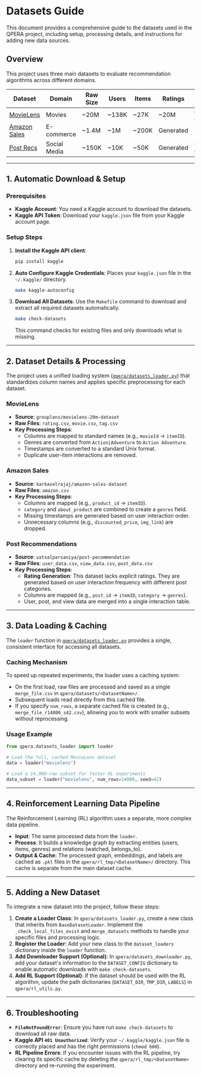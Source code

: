 # Datasets Guide

This document provides a comprehensive guide to the datasets used in the QPERA project, including setup, processing details, and instructions for adding new data sources.

## Overview

This project uses three main datasets to evaluate recommendation algorithms across different domains.

| Dataset | Domain | Raw Size | Users | Items | Ratings | Kaggle Source |
|---------|--------|----------|-------|-------|---------|---------------|
| [MovieLens](#movielens) | Movies | ~20M | ~138K | ~27K | ~20M | `grouplens/movielens-20m-dataset` |
| [Amazon Sales](#amazon-sales) | E-commerce | ~1.4M | ~1M | ~200K | Generated | `karkavelrajaj/amazon-sales-dataset` |
| [Post Recs](#post-recommendations) | Social Media | ~150K | ~10K | ~50K | Generated | `vatsalparsaniya/post-pecommendation` |

---

## 1. Automatic Download & Setup

### Prerequisites
- **Kaggle Account**: You need a Kaggle account to download the datasets.
- **Kaggle API Token**: Download your `kaggle.json` file from your Kaggle account page.

### Setup Steps

1.  **Install the Kaggle API client**:
    ```bash
    pip install kaggle
    ```

2.  **Auto Configure Kaggle Credentials**:
    Places your `kaggle.json` file in the `~/.kaggle/` directory.
    ```bash
    make kaggle-autoconfig
    ```

3.  **Download All Datasets**:
    Use the `Makefile` command to download and extract all required datasets automatically.
    ```bash
    make check-datasets
    ```
    This command checks for existing files and only downloads what is missing.

---

## 2. Dataset Details & Processing

The project uses a unified loading system ([`qpera/datasets_loader.py`](https://github.com/PUT-RecSys-Research/qpera-thesis/blob/main/qpera/datasets_loader.py)) that standardizes column names and applies specific preprocessing for each dataset.

### MovieLens
- **Source**: `grouplens/movielens-20m-dataset`
- **Raw Files**: `rating.csv`, `movie.csv`, `tag.csv`
- **Key Processing Steps**:
    - Columns are mapped to standard names (e.g., `movieId` -> `itemID`).
    - Genres are converted from `Action|Adventure` to `Action Adventure`.
    - Timestamps are converted to a standard Unix format.
    - Duplicate user-item interactions are removed.

### Amazon Sales
- **Source**: `karkavelrajaj/amazon-sales-dataset`
- **Raw Files**: `amazon.csv`
- **Key Processing Steps**:
    - Columns are mapped (e.g., `product_id` -> `itemID`).
    - `category` and `about_product` are combined to create a `genres` field.
    - Missing timestamps are generated based on user interaction order.
    - Unnecessary columns (e.g., `discounted_price`, `img_link`) are dropped.

### Post Recommendations
- **Source**: `vatsalparsaniya/post-pecommendation`
- **Raw Files**: `user_data.csv`, `view_data.csv`, `post_data.csv`
- **Key Processing Steps**:
    - **Rating Generation**: This dataset lacks explicit ratings. They are generated based on user interaction frequency with different post categories.
    - Columns are mapped (e.g., `post_id` -> `itemID`, `category` -> `genres`).
    - User, post, and view data are merged into a single interaction table.

---

## 3. Data Loading & Caching

The `loader` function in [`qpera/datasets_loader.py`](https://github.com/PUT-RecSys-Research/qpera-thesis/blob/main/qpera/datasets_loader.py) provides a single, consistent interface for accessing all datasets.

### Caching Mechanism
To speed up repeated experiments, the loader uses a caching system:
- On the first load, raw files are processed and saved as a single `merge_file.csv` in `qpera/datasets/<DatasetName>/`.
- Subsequent loads read directly from this cached file.
- If you specify `num_rows`, a separate cached file is created (e.g., `merge_file_r14000_s42.csv`), allowing you to work with smaller subsets without reprocessing.

### Usage Example
```python
from qpera.datasets_loader import loader

# Load the full, cached MovieLens dataset
data = loader("movielens")

# Load a 14,000-row subset for faster RL experiments
data_subset = loader("movielens", num_rows=14000, seed=42)
```

---

## 4. Reinforcement Learning Data Pipeline

The Reinforcement Learning (RL) algorithm uses a separate, more complex data pipeline.
- **Input**: The same processed data from the `loader`.
- **Process**: It builds a knowledge graph by extracting entities (users, items, genres) and relations (watched, belongs_to).
- **Output & Cache**: The processed graph, embeddings, and labels are cached as `.pkl` files in the `qpera/rl_tmp/<DatasetName>/` directory. This cache is separate from the main dataset cache.

<!--
  TODO: Authors can add a note here explaining why the RL pipeline requires a separate caching and processing mechanism, e.g., due to the need for graph structures and embeddings not used by other models.
-->

---

## 5. Adding a New Dataset

To integrate a new dataset into the project, follow these steps:

1.  **Create a Loader Class**: In `qpera/datasets_loader.py`, create a new class that inherits from `BaseDatasetLoader`. Implement the `_check_local_files_exist` and `merge_datasets` methods to handle your specific files and processing logic.
2.  **Register the Loader**: Add your new class to the `dataset_loaders` dictionary inside the `loader` function.
3.  **Add Downloader Support (Optional)**: In `qpera/datasets_downloader.py`, add your dataset's information to the `DATASET_CONFIG` dictionary to enable automatic downloads with `make check-datasets`.
4.  **Add RL Support (Optional)**: If the dataset should be used with the RL algorithm, update the path dictionaries (`DATASET_DIR`, `TMP_DIR`, `LABELS`) in `qpera/rl_utils.py`.

---

## 6. Troubleshooting

- **`FileNotFoundError`**: Ensure you have run `make check-datasets` to download all raw data.
- **Kaggle API `401 Unauthorized`**: Verify your `~/.kaggle/kaggle.json` file is correctly placed and has the right permissions (`chmod 600`).
- **RL Pipeline Errors**: If you encounter issues with the RL pipeline, try clearing its specific cache by deleting the `qpera/rl_tmp/<DatasetName>` directory and re-running the experiment.